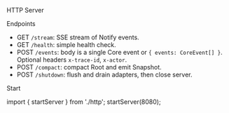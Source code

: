 HTTP Server

Endpoints

- GET `/stream`: SSE stream of Notify events.
- GET `/health`: simple health check.
- POST `/events`: body is a single Core event or `{ events: CoreEvent[] }`. Optional headers `x-trace-id`, `x-actor`.
- POST `/compact`: compact Root and emit Snapshot.
- POST `/shutdown`: flush and drain adapters, then close server.

Start

  import { startServer } from './http';
  startServer(8080);

